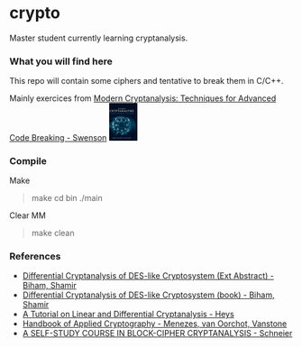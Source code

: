 # crypto

Master student currently learning cryptanalysis.

### What you will find here

This repo will contain some ciphers and tentative to break them in C/C++.

Mainly exercices from [Modern Cryptanalysis: Techniques for Advanced Code Breaking - Swenson](http://eu.wiley.com/WileyCDA/WileyTitle/productCd-047013593X.html)
<img src="img/moderncrypto.jpg" width="50px">

### Compile

Make
> make
> cd bin
> ./main

Clear MM
> make clean

### References
* [Differential Cryptanalysis of DES-like Cryptosystem (Ext Abstract) - Biham, Shamir](http://link.springer.com/chapter/10.1007%2F3-540-38424-3_1)
* [Differential Cryptanalysis of DES-like Cryptosystem (book) - Biham, Shamir](http://www.cs.bilkent.edu.tr/~selcuk/teaching/cs519/Biham-DC.pdf)
* [A Tutorial on Linear and Differential Cryptanalysis - Heys](http://www.engr.mun.ca/~howard/PAPERS/ldc_tutorial.pdf)
* [Handbook of Applied Cryptography - Menezes, van Oorchot, Vanstone](http://cacr.uwaterloo.ca/hac/)
* [A SELF-STUDY COURSE IN BLOCK-CIPHER CRYPTANALYSIS - Schneier](https://www.schneier.com/cryptography/paperfiles/paper-self-study.pdf)